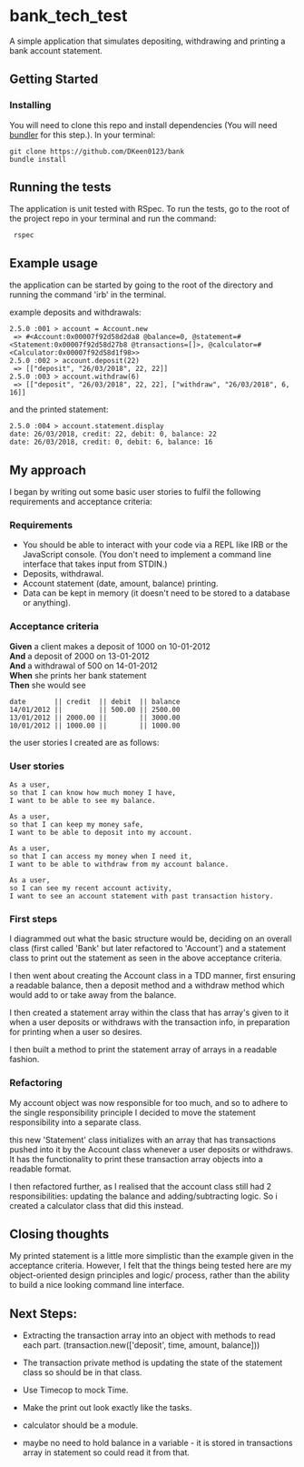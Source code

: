 # bank_tech_test

A simple application that simulates depositing, withdrawing and printing a bank account statement.

## Getting Started

### Installing

You will need to clone this repo and install dependencies (You will need [bundler](http://bundler.io/) for this step.).
In your terminal:

```
git clone https://github.com/DKeen0123/bank
bundle install
```

## Running the tests

The application is unit tested with RSpec. To run the tests, go to the root of the project repo in your terminal and run the command:

```
 rspec
```

## Example usage

the application can be started by going to the root of the directory and running the command 'irb' in the terminal.

example deposits and withdrawals:

```
2.5.0 :001 > account = Account.new
 => #<Account:0x00007f92d58d2da8 @balance=0, @statement=#<Statement:0x00007f92d58d27b8 @transactions=[]>, @calculator=#<Calculator:0x00007f92d58d1f98>>
2.5.0 :002 > account.deposit(22)
 => [["deposit", "26/03/2018", 22, 22]]
2.5.0 :003 > account.withdraw(6)
 => [["deposit", "26/03/2018", 22, 22], ["withdraw", "26/03/2018", 6, 16]]
```

and the printed statement:

```
2.5.0 :004 > account.statement.display
date: 26/03/2018, credit: 22, debit: 0, balance: 22
date: 26/03/2018, credit: 0, debit: 6, balance: 16
```

## My approach

I began by writing out some basic user stories to fulfil the following requirements and acceptance criteria:

### Requirements

* You should be able to interact with your code via a REPL like IRB or the JavaScript console. (You don't need to implement a command line interface that takes input from STDIN.)
* Deposits, withdrawal.
* Account statement (date, amount, balance) printing.
* Data can be kept in memory (it doesn't need to be stored to a database or anything).

### Acceptance criteria

**Given** a client makes a deposit of 1000 on 10-01-2012 <br >
**And** a deposit of 2000 on 13-01-2012 <br >
**And** a withdrawal of 500 on 14-01-2012 <br >
**When** she prints her bank statement <br >
**Then** she would see

```
date       || credit  || debit  || balance
14/01/2012 ||         || 500.00 || 2500.00
13/01/2012 || 2000.00 ||        || 3000.00
10/01/2012 || 1000.00 ||        || 1000.00
```

the user stories I created are as follows:

### User stories

```
As a user,
so that I can know how much money I have,
I want to be able to see my balance.

As a user,
so that I can keep my money safe,
I want to be able to deposit into my account.

As a user,
so that I can access my money when I need it,
I want to be able to withdraw from my account balance.

As a user,
so I can see my recent account activity,
I want to see an account statement with past transaction history.
```

### First steps

I diagrammed out what the basic structure would be, deciding on an overall class (first called 'Bank' but later refactored to 'Account') and a statement class to print out the statement as seen in the above acceptance criteria.

I then went about creating the Account class in a TDD manner, first ensuring a readable balance, then a deposit method and a withdraw method which would add to or take away from the balance.

I then created a statement array within the class that has array's given to it when a user deposits or withdraws with the transaction info, in preparation for printing when a user so desires.

I then built a method to print the statement array of arrays in a readable fashion.

### Refactoring

My account object was now responsible for too much, and so to adhere to the single responsibility principle I decided to move the statement responsibility into a separate class.

this new 'Statement' class initializes with an array that has transactions pushed into it by the Account class whenever a user deposits or withdraws. It has the functionality to print these transaction array objects into a readable format.

I then refactored further, as I realised that the account class still had 2 responsibilities: updating the balance and adding/subtracting logic. So i created a calculator class that did this instead.

## Closing thoughts

My printed statement is a little more simplistic than the example given in the acceptance criteria. However, I felt that the things being tested here are my object-oriented design principles and logic/ process, rather than the ability to build a nice looking command line interface.

## Next Steps:

* Extracting the transaction array into an object with methods to read each part. (transaction.new(['deposit', time, amount, balance]))

* The transaction private method is updating the state of the statement class so should be in that class.

* Use Timecop to mock Time.

* Make the print out look exactly like the tasks.

* calculator should be a module.

* maybe no need to hold balance in a variable - it is stored in transactions array in statement so could read it from that.
